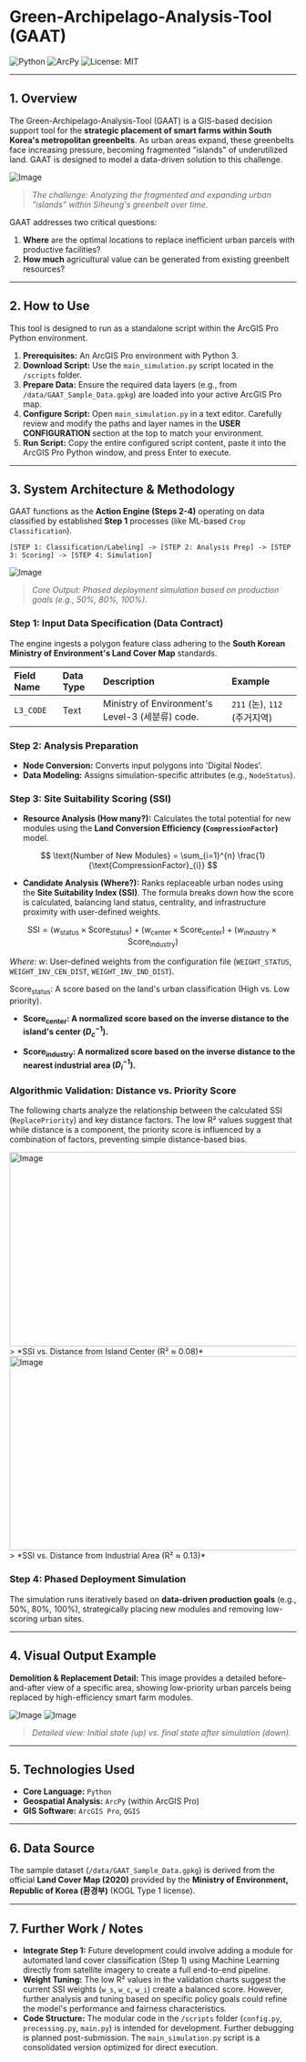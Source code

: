 # Green-Archipelago-Analysis-Tool (GAAT)

![Python](https://img.shields.io/badge/Python-3.8%2B-blue.svg) ![ArcPy](https://img.shields.io/badge/ArcPy-ArcGIS%20Pro-blue.svg) ![License: MIT](https://img.shields.io/badge/License-MIT-green.svg)

---

## 1. Overview 

The Green-Archipelago-Analysis-Tool (GAAT) is a GIS-based decision support tool for the **strategic placement of smart farms within South Korea's metropolitan greenbelts**. As urban areas expand, these greenbelts face increasing pressure, becoming fragmented "islands" of underutilized land. GAAT is designed to model a data-driven solution to this challenge.

![Image](https://github.com/user-attachments/assets/d6d8440c-3c9a-4697-b05f-6f863b6ad042)
> *The challenge: Analyzing the fragmented and expanding urban "islands" within Siheung's greenbelt over time.*

GAAT addresses two critical questions:
1.  **Where** are the optimal locations to replace inefficient urban parcels with productive facilities?
2.  **How much** agricultural value can be generated from existing greenbelt resources?

---

## 2. How to Use 

This tool is designed to run as a standalone script within the ArcGIS Pro Python environment.

1.  **Prerequisites:** An ArcGIS Pro environment with Python 3.
2.  **Download Script:** Use the `main_simulation.py` script located in the `/scripts` folder.
3.  **Prepare Data:** Ensure the required data layers (e.g., from `/data/GAAT_Sample_Data.gpkg`) are loaded into your active ArcGIS Pro map.
4.  **Configure Script:** Open `main_simulation.py` in a text editor. Carefully review and modify the paths and layer names in the **USER CONFIGURATION** section at the top to match your environment.
5.  **Run Script:** Copy the entire configured script content, paste it into the ArcGIS Pro Python window, and press Enter to execute.

---

## 3. System Architecture & Methodology 

GAAT functions as the **Action Engine (Steps 2-4)** operating on data classified by established **Step 1** processes (like ML-based `Crop Classification`).

`[STEP 1: Classification/Labeling] -> [STEP 2: Analysis Prep] -> [STEP 3: Scoring] -> [STEP 4: Simulation]`

![Image](https://github.com/user-attachments/assets/a9657e1e-c05f-470f-adcf-005c74f35f66)
> *Core Output: Phased deployment simulation based on production goals (e.g., 50%, 80%, 100%).*

### Step 1: Input Data Specification (Data Contract)
The engine ingests a polygon feature class adhering to the **South Korean Ministry of Environment's Land Cover Map** standards.

| Field Name | Data Type | Description | Example |
| :--- | :--- | :--- | :--- |
| `L3_CODE` | Text | Ministry of Environment's Level-3 (세분류) code. | `211` (논), `112` (주거지역) |

### Step 2: Analysis Preparation
* **Node Conversion:** Converts input polygons into 'Digital Nodes'.
* **Data Modeling:** Assigns simulation-specific attributes (e.g., `NodeStatus`).

### Step 3: Site Suitability Scoring (SSI)

* **Resource Analysis (How many?):** Calculates the total potential for new modules using the **Land Conversion Efficiency (`CompressionFactor`)** model.

$$
\text{Number of New Modules} = \sum_{i=1}^{n} \frac{1}{\text{CompressionFactor}_{i}}
$$

* **Candidate Analysis (Where?):** Ranks replaceable urban nodes using the **Site Suitability Index (SSI)**. The formula breaks down how the score is calculated, balancing land status, centrality, and infrastructure proximity with user-defined weights.

$$
\text{SSI} = (w_{\text{status}} \times \text{Score}_{\text{status}}) + (w_{\text{center}} \times \text{Score}_{\text{center}}) + (w_{\text{industry}} \times \text{Score}_{\text{industry}})
$$

*Where:*
$w$: User-defined weights from the configuration file (`WEIGHT_STATUS`, `WEIGHT_INV_CEN_DIST`, `WEIGHT_INV_IND_DIST`).

$\text{Score}_{\text{status}}$: A score based on the land's urban classification (High vs. Low priority).

* **$\text{Score}_{\text{center}}$: A normalized score based on the inverse distance to the island's center $\left(D_{c}^{-1}\right)$.**
  
* **$\text{Score}_{\text{industry}}$: A normalized score based on the inverse distance to the nearest industrial area $\left(D_{i}^{-1}\right)$.**

  
### Algorithmic Validation: Distance vs. Priority Score
The following charts analyze the relationship between the calculated SSI (`ReplacePriority`) and key distance factors. The low R² values suggest that while distance is a component, the priority score is influenced by a combination of factors, preventing simple distance-based bias.

<img width="1489" height="341" alt="Image" src="https://github.com/user-attachments/assets/81f1ae0a-4cb8-422d-9a15-6621cbb5034b" />
> *SSI vs. Distance from Island Center (R² ≈ 0.08)*

<img width="1489" height="341" alt="Image" src="https://github.com/user-attachments/assets/4dca4884-decd-4e45-8324-3801998f88ba" />
> *SSI vs. Distance from Industrial Area (R² ≈ 0.13)*

### Step 4: Phased Deployment Simulation
The simulation runs iteratively based on **data-driven production goals** (e.g., 50%, 80%, 100%), strategically placing new modules and removing low-scoring urban sites.

---

## 4. Visual Output Example 

**Demolition & Replacement Detail:**
This image provides a detailed before-and-after view of a specific area, showing low-priority urban parcels being replaced by high-efficiency smart farm modules.

![Image](https://github.com/user-attachments/assets/000c8ef6-6d7b-4fb2-a7ec-fb7ee7143442) ![Image](https://github.com/user-attachments/assets/a5691f6b-d515-4126-9011-5a14d66bc213)

> *Detailed view: Initial state (up) vs. final state after simulation (down).*

---

## 5. Technologies Used 

* **Core Language:** `Python`
* **Geospatial Analysis:** `ArcPy` (within ArcGIS Pro)
* **GIS Software:** `ArcGIS Pro`, `QGIS`

---

## 6. Data Source 

The sample dataset (`/data/GAAT_Sample_Data.gpkg`) is derived from the official **Land Cover Map (2020)** provided by the **Ministry of Environment, Republic of Korea (환경부)** (KOGL Type 1 license).

---

## 7. Further Work / Notes 

* **Integrate Step 1:** Future development could involve adding a module for automated land cover classification (Step 1) using Machine Learning directly from satellite imagery to create a full end-to-end pipeline.
* **Weight Tuning:** The low R² values in the validation charts suggest the current SSI weights (`w_s`, `w_c`, `w_i`) create a balanced score. However, further analysis and tuning based on specific policy goals could refine the model's performance and fairness characteristics.
* **Code Structure:** The modular code in the `/scripts` folder (`config.py`, `processing.py`, `main.py`) is intended for development. Further debugging is planned post-submission. The `main_simulation.py` script is a consolidated version optimized for direct execution.
